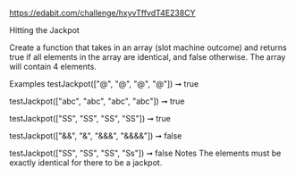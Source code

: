 https://edabit.com/challenge/hxyvTffvdT4E238CY

Hitting the Jackpot

Create a function that takes in an array (slot machine outcome) and returns true if all elements in the array are identical, and false otherwise. The array will contain 4 elements.

Examples
testJackpot(["@", "@", "@", "@"]) ➞ true

testJackpot(["abc", "abc", "abc", "abc"]) ➞ true

testJackpot(["SS", "SS", "SS", "SS"]) ➞ true

testJackpot(["&&", "&", "&&&", "&&&&"]) ➞ false

testJackpot(["SS", "SS", "SS", "Ss"]) ➞ false
Notes
The elements must be exactly identical for there to be a jackpot.